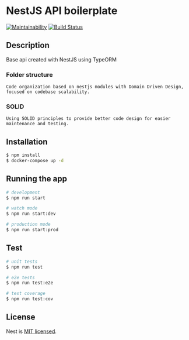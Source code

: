# NestJS API boilerplate

[![Maintainability](https://api.codeclimate.com/v1/badges/a32038f660cfc3acd273/maintainability)](https://codeclimate.com/github/pezzetti/base-app-nestjs/maintainability)
[![Build Status](https://travis-ci.org/pezzetti/base-app-nestjs.svg?branch=master)](https://travis-ci.org/pezzetti/base-app-nestjs)

## Description
  Base api created with NestJS using TypeORM

###  Folder structure
    Code organization based on nestjs modules with Domain Driven Design, focused on codebase scalability.

### SOLID
    Using SOLID principles to provide better code design for easier maintenance and testing.


## Installation

```bash
$ npm install
$ docker-compose up -d
```

## Running the app

```bash
# development
$ npm run start

# watch mode
$ npm run start:dev

# production mode
$ npm run start:prod
```

## Test

```bash
# unit tests
$ npm run test

# e2e tests
$ npm run test:e2e

# test coverage
$ npm run test:cov
```

## License
  Nest is [MIT licensed](LICENSE).
